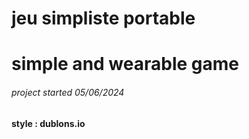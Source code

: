 # jeu simpliste portable
# simple and wearable game
###### project started 05/06/2024

#### style : dublons.io
